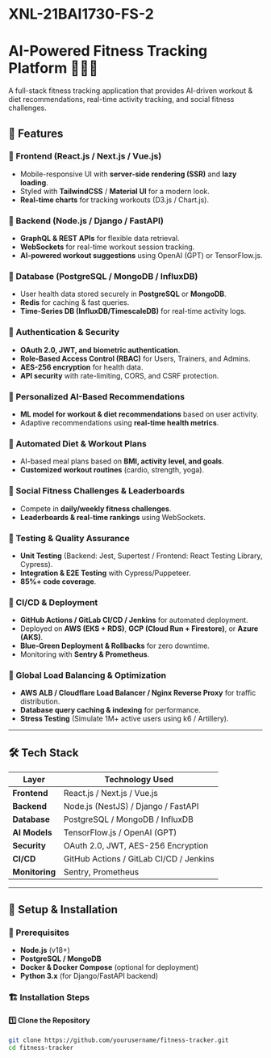 # XNL-21BAI1730-FS-2

# AI-Powered Fitness Tracking Platform 🏋️‍♂️🤖

A full-stack fitness tracking application that provides AI-driven workout & diet recommendations, real-time activity tracking, and social fitness challenges.

## 🚀 Features

### 🔹 Frontend (React.js / Next.js / Vue.js)
- Mobile-responsive UI with **server-side rendering (SSR)** and **lazy loading**.
- Styled with **TailwindCSS** / **Material UI** for a modern look.
- **Real-time charts** for tracking workouts (D3.js / Chart.js).

### 🔹 Backend (Node.js / Django / FastAPI)
- **GraphQL & REST APIs** for flexible data retrieval.
- **WebSockets** for real-time workout session tracking.
- **AI-powered workout suggestions** using OpenAI (GPT) or TensorFlow.js.

### 🔹 Database (PostgreSQL / MongoDB / InfluxDB)
- User health data stored securely in **PostgreSQL** or **MongoDB**.
- **Redis** for caching & fast queries.
- **Time-Series DB (InfluxDB/TimescaleDB)** for real-time activity logs.

### 🔹 Authentication & Security
- **OAuth 2.0, JWT, and biometric authentication**.
- **Role-Based Access Control (RBAC)** for Users, Trainers, and Admins.
- **AES-256 encryption** for health data.
- **API security** with rate-limiting, CORS, and CSRF protection.

### 🔹 Personalized AI-Based Recommendations
- **ML model for workout & diet recommendations** based on user activity.
- Adaptive recommendations using **real-time health metrics**.

### 🔹 Automated Diet & Workout Plans
- AI-based meal plans based on **BMI, activity level, and goals**.
- **Customized workout routines** (cardio, strength, yoga).

### 🔹 Social Fitness Challenges & Leaderboards
- Compete in **daily/weekly fitness challenges**.
- **Leaderboards & real-time rankings** using WebSockets.

### 🔹 Testing & Quality Assurance
- **Unit Testing** (Backend: Jest, Supertest / Frontend: React Testing Library, Cypress).
- **Integration & E2E Testing** with Cypress/Puppeteer.
- **85%+ code coverage**.

### 🔹 CI/CD & Deployment
- **GitHub Actions / GitLab CI/CD / Jenkins** for automated deployment.
- Deployed on **AWS (EKS + RDS)**, **GCP (Cloud Run + Firestore)**, or **Azure (AKS)**.
- **Blue-Green Deployment & Rollbacks** for zero downtime.
- Monitoring with **Sentry & Prometheus**.

### 🔹 Global Load Balancing & Optimization
- **AWS ALB / Cloudflare Load Balancer / Nginx Reverse Proxy** for traffic distribution.
- **Database query caching & indexing** for performance.
- **Stress Testing** (Simulate 1M+ active users using k6 / Artillery).

---

## 🛠 Tech Stack

| Layer          | Technology Used |
|---------------|----------------|
| **Frontend**  | React.js / Next.js / Vue.js |
| **Backend**   | Node.js (NestJS) / Django / FastAPI |
| **Database**  | PostgreSQL / MongoDB / InfluxDB |
| **AI Models** | TensorFlow.js / OpenAI (GPT) |
| **Security**  | OAuth 2.0, JWT, AES-256 Encryption |
| **CI/CD**     | GitHub Actions / GitLab CI/CD / Jenkins |
| **Monitoring**| Sentry, Prometheus |

---

## 📌 Setup & Installation

### 🔧 Prerequisites
- **Node.js** (v18+)
- **PostgreSQL / MongoDB**
- **Docker & Docker Compose** (optional for deployment)
- **Python 3.x** (for Django/FastAPI backend)

### 🏗️ Installation Steps

#### 1️⃣ Clone the Repository
```sh
git clone https://github.com/yourusername/fitness-tracker.git
cd fitness-tracker
